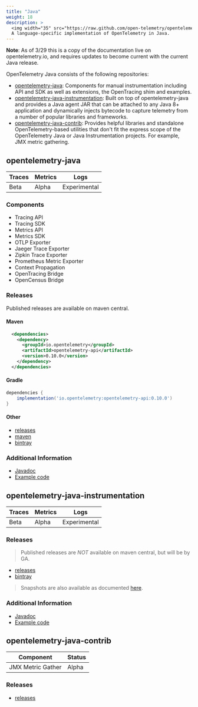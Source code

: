 ```yaml
---
title: "Java"
weight: 18
description: >
  <img width="35" src="https://raw.github.com/open-telemetry/opentelemetry.io/main/iconography/32x32/Java_SDK.svg"></img>
  A language-specific implementation of OpenTelemetry in Java.
---
```


**Note**: As of 3/29 this is a copy of the documentation live on opentelemetry.io, and requires updates to become current with the current Java release.

OpenTelemetry Java consists of the following repositories:

- [opentelemetry-java](https://github.com/open-telemetry/opentelemetry-java):
  Components for manual instrumentation including API and SDK as well as
  extensions, the OpenTracing shim and examples.
- [opentelemetry-java-instrumentation](https://github.com/open-telemetry/opentelemetry-java-instrumentation):
  Built on top of opentelemetry-java and provides a Java agent JAR that can be
  attached to any Java 8+ application and dynamically injects bytecode to
  capture telemetry from a number of popular libraries and frameworks.
- [opentelemetry-java-contrib](https://github.com/open-telemetry/opentelemetry-java-contrib):
  Provides helpful libraries and standalone OpenTelemetry-based utilities that
  don't fit the express scope of the OpenTelemetry Java or Java Instrumentation
  projects. For example, JMX metric gathering.

## opentelemetry-java

| Traces | Metrics | Logs         |
| ------ | ------- | ------------ |
| Beta   | Alpha   | Experimental |

### Components

- Tracing API
- Tracing SDK
- Metrics API
- Metrics SDK
- OTLP Exporter
- Jaeger Trace Exporter
- Zipkin Trace Exporter
- Prometheus Metric Exporter
- Context Propagation
- OpenTracing Bridge
- OpenCensus Bridge

### Releases

Published releases are available on maven central.

#### Maven

```xml
  <dependencies>
    <dependency>
      <groupId>io.opentelemetry</groupId>
      <artifactId>opentelemetry-api</artifactId>
      <version>0.10.0</version>
    </dependency>
  </dependencies>
```

#### Gradle

```groovy
dependencies {
	implementation('io.opentelemetry:opentelemetry-api:0.10.0')
}
```

#### Other

  - [releases](https://github.com/open-telemetry/opentelemetry-java/releases)
  - [maven](https://mvnrepository.com/artifact/io.opentelemetry)
  - [bintray](https://bintray.com/open-telemetry/maven/opentelemetry-java)

### Additional Information

- [Javadoc](https://www.javadoc.io/doc/io.opentelemetry)
- [Example code](https://github.com/open-telemetry/opentelemetry-java/tree/main/examples)

## opentelemetry-java-instrumentation

| Traces | Metrics | Logs         |
| ------ | ------- | ------------ |
| Beta   | Alpha   | Experimental |

### Releases

> Published releases are *NOT* available on maven central, but will be by GA.

  - [releases](https://github.com/open-telemetry/opentelemetry-java-instrumentation/releases)
  - [bintray](https://bintray.com/open-telemetry/maven/opentelemetry-java-instrumentation)

> Snapshots are also available as documented
> [here](https://github.com/open-telemetry/opentelemetry-java/blob/main/CONTRIBUTING.md#snapshots).

### Additional Information

- [Javadoc](https://www.javadoc.io/doc/io.opentelemetry)
- [Example code](https://github.com/open-telemetry/opentelemetry-java/tree/main/examples)

## opentelemetry-java-contrib

| Component         | Status |
| ----------------- | ------ |
| JMX Metric Gather | Alpha  |

### Releases

  - [releases](https://github.com/open-telemetry/opentelemetry-java-contrib/releases)
